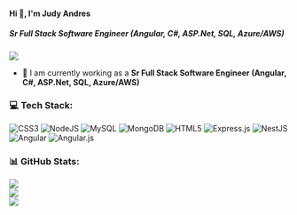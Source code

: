 #### Hi 👋, I'm Judy Andres
##### **Sr Full Stack Software Engineer (Angular, C#, ASP.Net, SQL, Azure/AWS)**

[![](https://visitcount.itsvg.in/api?id=judyandres63&icon=0&color=0)](https://visitcount.itsvg.in)

- 🔭 I am currently working as a **Sr Full Stack Software Engineer (Angular, C#, ASP.Net, SQL, Azure/AWS)**

### 💻 Tech Stack:
![CSS3](https://img.shields.io/badge/css3-%231572B6.svg?style=flat&logo=css3&logoColor=white) ![NodeJS](https://img.shields.io/badge/node.js-6DA55F?style=flat&logo=node.js&logoColor=white) ![MySQL](https://img.shields.io/badge/mysql-%2300f.svg?style=flat&logo=mysql&logoColor=white) ![MongoDB](https://img.shields.io/badge/MongoDB-%234ea94b.svg?style=flat&logo=mongodb&logoColor=white) ![HTML5](https://img.shields.io/badge/html5-%23E34F26.svg?style=flat&logo=html5&logoColor=white) ![Express.js](https://img.shields.io/badge/express.js-%23404d59.svg?style=flat&logo=express&logoColor=%2361DAFB) ![NestJS](https://img.shields.io/badge/nestjs-%23E0234E.svg?style=flat&logo=nestjs&logoColor=white) ![Angular](https://img.shields.io/badge/angular-%23DD0031.svg?style=flat&logo=angular&logoColor=white) ![Angular.js](https://img.shields.io/badge/angular.js-%23E23237.svg?style=flat&logo=angularjs&logoColor=white)
### 📊 GitHub Stats:
![](https://github-readme-stats.vercel.app/api?username=judyandres63&theme=radical&hide_border=false&include_all_commits=false&count_private=false)<br/>
![](https://github-readme-streak-stats.herokuapp.com/?user=judyandres63&theme=radical&hide_border=false)<br/>
![](https://github-readme-stats.vercel.app/api/top-langs/?username=judyandres63&theme=radical&hide_border=false&include_all_commits=false&count_private=false&layout=compact)
